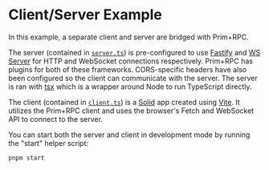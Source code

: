 # Client/Server Example

In this example, a separate client and server are bridged with Prim+RPC.

The server (contained in [`server.ts`](./server.ts)) is pre-configured to use
[Fastify](https://github.com/fastify/fastify) and
[WS Server](https://github.com/websockets/ws) for HTTP and WebSocket connections
respectively. Prim+RPC has plugins for both of these frameworks. CORS-specific
headers have also been configured so the client can communicate with the server.
The server is ran with [tsx](https://github.com/esbuild-kit/tsx) which is a
wrapper around Node to run TypeScript directly.

The client (contained in [`client.ts`](./client.tsx)) is a
[Solid](https://github.com/solidjs/solid) app created using
[Vite](https://github.com/vitejs/vite). It utilizes the Prim+RPC client and uses
the browser's Fetch and WebSocket API to connect to the server.

You can start both the server and client in development mode by running the
"start" helper script:

```zsh
pnpm start
```
